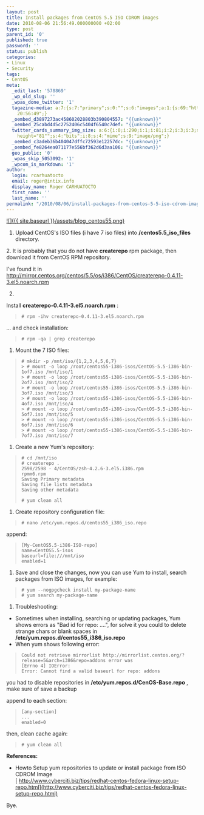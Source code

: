 ```yaml
---
layout: post
title: Install packages from CentOS 5.5 ISO CDROM images
date: 2010-08-06 21:56:49.000000000 +02:00
type: post
parent_id: '0'
published: true
password: ''
status: publish
categories:
- Linux
- Security
tags:
- CentOS
meta:
  _edit_last: '578869'
  _wp_old_slug: ''
  _wpas_done_twitter: '1'
  tagazine-media: a:7:{s:7:"primary";s:0:"";s:6:"images";a:1:{s:69:"http://holisticsecurity.files.wordpress.com/2010/08/blog_centos55.png";a:6:{s:8:"file_url";s:69:"http://holisticsecurity.files.wordpress.com/2010/08/blog_centos55.png";s:5:"width";s:3:"290";s:6:"height";s:2:"81";s:4:"type";s:5:"image";s:4:"area";s:5:"23490";s:9:"file_path";s:0:"";}}s:6:"videos";a:0:{}s:11:"image_count";s:1:"1";s:6:"author";s:6:"578869";s:7:"blog_id";s:7:"2005905";s:9:"mod_stamp";s:19:"2010-08-06
    20:56:49";}
  _oembed_d3897273ac458602028803b390804557: "{{unknown}}"
  _oembed_25cabd4d5c2752406c5404f6540c7def: "{{unknown}}"
  twitter_cards_summary_img_size: a:6:{i:0;i:290;i:1;i:81;i:2;i:3;i:3;s:23:"width="290"
    height="81"";s:4:"bits";i:8;s:4:"mime";s:9:"image/png";}
  _oembed_c3adeb36b404047dffc72593e12257dc: "{{unknown}}"
  _oembed_fe8264ea071177e556bf362d6d3aa106: "{{unknown}}"
  geo_public: '0'
  _wpas_skip_5053092: '1'
  _wpcom_is_markdown: '1'
author:
  login: rcarhuatocto
  email: roger@intix.info
  display_name: Roger CARHUATOCTO
  first_name: ''
  last_name: ''
permalink: "/2010/08/06/install-packages-from-centos-5-5-iso-cdrom-images/"
---
```

[![]({{ site.baseurl }}/assets/blog_centos55.png)](http://holisticsecurity.files.wordpress.com/2010/08/blog_centos55.png)

  
  

  1. Upload CentOS's ISO files (i have 7 iso files) into **/centos5.5_iso_files** directory.  
  
<!-- more -->  
  
2\. It is probably that you do not have **createrepo** rpm package, then download it from CentOS RPM repository.  
  
I've found it in <http://mirror.centos.org/centos/5.5/os/i386/CentOS/createrepo-0.4.11-3.el5.noarch.rpm>
  

  2.   
Install **createrepo-0.4.11-3.el5.noarch.rpm** :

  

  

  
>   
> 
>     
>     
>     # rpm -ihv createrepo-0.4.11-3.el5.noarch.rpm
> 
>   
> 

  
... and check installation:

  
>   
> 
>     
>     
>     # rpm -qa | grep createrepo
> 
>   
> 

  
  

  1. Mount the 7 ISO files:
  

  
>   
> 
>     
>     
>     # mkdir -p /mnt/iso/{1,2,3,4,5,6,7}  
>     > # mount -o loop /root/centos55-i386-isos/CentOS-5.5-i386-bin-1of7.iso /mnt/iso/1  
>     > # mount -o loop /root/centos55-i386-isos/CentOS-5.5-i386-bin-2of7.iso /mnt/iso/2  
>     > # mount -o loop /root/centos55-i386-isos/CentOS-5.5-i386-bin-3of7.iso /mnt/iso/3  
>     > # mount -o loop /root/centos55-i386-isos/CentOS-5.5-i386-bin-4of7.iso /mnt/iso/4  
>     > # mount -o loop /root/centos55-i386-isos/CentOS-5.5-i386-bin-5of7.iso /mnt/iso/5  
>     > # mount -o loop /root/centos55-i386-isos/CentOS-5.5-i386-bin-6of7.iso /mnt/iso/6  
>     > # mount -o loop /root/centos55-i386-isos/CentOS-5.5-i386-bin-7of7.iso /mnt/iso/7
> 
>   
> 

  
  

  1. Create a new Yum's repository:
  

> 
>     # cd /mnt/iso
>     # createrepo .
>     2598/2598 - 4/CentOS/zsh-4.2.6-3.el5.i386.rpm                                   rpmm6.rpm
>     Saving Primary metadata
>     Saving file lists metadata
>     Saving other metadata
>     
>     # yum clean all

  1. Create repository configuration file:

> 
>     # nano /etc/yum.repos.d/centos55_i386_iso.repo

append:

> 
>     [My-CentOS5.5-i386-ISO-repo]
>     name=CentOS5.5-isos
>     baseurl=file:///mnt/iso
>     enabled=1

  1. Save and close the changes, now you can use Yum to install, search packages from ISO images, for example:

> 
>     # yum --nogpgcheck install my-package-name
>     # yum search my-package-name

  1. Troubleshooting:
  * Sometimes when installing, searching or updating packages, Yum shows errors as "Bad id for repo: ....", for solve it you could to delete strange chars or blank spaces in **/etc/yum.repos.d/centos55_i386_iso.repo**
* When yum shows following error:

> 
>     Could not retrieve mirrorlist http://mirrorlist.centos.org/?release=5&arch=i386&repo=addons error was
>     [Errno 4] IOError:
>     Error: Cannot find a valid baseurl for repo: addons

you had to disable repositories in **/etc/yum.repos.d/CenOS-Base.repo** , make sure of save a backup

append to each section:

> 
>     [any-section]
>     ...
>     enabled=0

then, clean cache again:

> 
>     # yum clean all

**References:**  
* Howto Setup yum repositories to update or install package from ISO CDROM Image  
[ http://www.cyberciti.biz/tips/redhat-centos-fedora-linux-setup-repo.html](http://www.cyberciti.biz/tips/redhat-centos-fedora-linux-setup-repo.html)

Bye.
